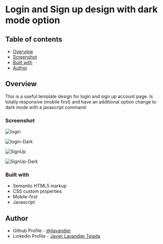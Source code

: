 # Login and Sign up design with dark mode option


## Table of contents

- [Overview](#overview)
- [Screenshot](#screenshot)
- [Built with](builtwith)
- [Author](#author)

## Overview

This is a useful template design for login and sign up account page. Is totally responsive (mobile first) and have an additional option change to dark mode with a javascript command

### Screenshot

![login](https://user-images.githubusercontent.com/106609873/222875468-cd11dec3-f660-4b0e-ba97-616c355b87c2.png)

![login-Dark](https://user-images.githubusercontent.com/106609873/222875469-175ba5e1-1592-4d09-9592-62d32ba3ba83.png)

![SignUp](https://user-images.githubusercontent.com/106609873/222875426-757e4b77-4400-4d7c-aaa1-7638363195bb.png)

![SignUp-Dark](https://user-images.githubusercontent.com/106609873/222875522-6b79cdb2-8825-4ac1-bef7-637af5feb75f.png)


### Built with

- Semantic HTML5 markup
- CSS custom properties
- Mobile-first
- Javascript

## Author

- Github Profile - [@jlavandier](https://github.com/jlavandier)
- Linkedin Profile - [Javier Lavandier Tejada](https://www.linkedin.com/in/javier-lavandier-tejada-385473241/)
